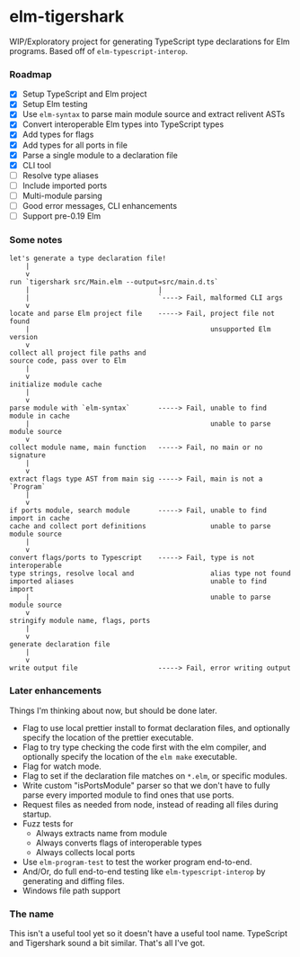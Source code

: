 # elm-tigershark

WIP/Exploratory project for generating TypeScript type declarations for Elm
programs. Based off of `elm-typescript-interop`.

### Roadmap

- [x] Setup TypeScript and Elm project
- [x] Setup Elm testing
- [x] Use `elm-syntax` to parse main module source and extract relivent ASTs
- [x] Convert interoperable Elm types into TypeScript types
- [x] Add types for flags
- [x] Add types for all ports in file
- [x] Parse a single module to a declaration file
- [x] CLI tool
- [ ] Resolve type aliases
- [ ] Include imported ports
- [ ] Multi-module parsing
- [ ] Good error messages, CLI enhancements
- [ ] Support pre-0.19 Elm

### Some notes

```
let's generate a type declaration file!
    |
    v
run `tigershark src/Main.elm --output=src/main.d.ts`
    |                                |
    |                                `----> Fail, malformed CLI args
    v
locate and parse Elm project file    -----> Fail, project file not found
    |                                             unsupported Elm version
    v
collect all project file paths and
source code, pass over to Elm
    |
    v
initialize module cache
    |
    v
parse module with `elm-syntax`       -----> Fail, unable to find module in cache
    |                                             unable to parse module source
    v
collect module name, main function   -----> Fail, no main or no signature
    |
    v
extract flags type AST from main sig -----> Fail, main is not a `Program`
    |
    v
if ports module, search module       -----> Fail, unable to find import in cache
cache and collect port definitions                unable to parse module source
    |
    v
convert flags/ports to Typescript    -----> Fail, type is not interoperable
type strings, resolve local and                   alias type not found
imported aliases                                  unable to find import
    |                                             unable to parse module source
    v
stringify module name, flags, ports
    |
    v
generate declaration file
    |
    v
write output file                    -----> Fail, error writing output
```

### Later enhancements

Things I'm thinking about now, but should be done later.

- Flag to use local prettier install to format declaration files, and optionally
  specify the location of the prettier executable.
- Flag to try type checking the code first with the elm compiler, and optionally
  specify the location of the `elm make` executable.
- Flag for watch mode.
- Flag to set if the declaration file matches on `*.elm`, or specific modules.
- Write custom "isPortsModule" parser so that we don't have to fully parse every
  imported module to find ones that use ports.
- Request files as needed from node, instead of reading all files during
  startup.
- Fuzz tests for
  - Always extracts name from module
  - Always converts flags of interoperable types
  - Always collects local ports
- Use `elm-program-test` to test the worker program end-to-end.
- And/Or, do full end-to-end testing like `elm-typescript-interop` by generating
  and diffing files.
- Windows file path support

### The name

This isn't a useful tool yet so it doesn't have a useful tool name. TypeScript
and Tigershark sound a bit similar. That's all I've got.
